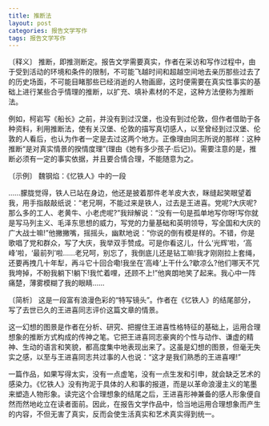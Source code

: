 ```yaml
---
title: 推断法
layout: post
categories: 报告文学写作
tags: 报告文学写作
---
```


〔释义〕 推断，即推测断定。报告文学需要真实，作者在采访和写作过程中，由于受到活动的环境和条件的限制，不可能飞越时间和超越空间地去亲历那些过去了的历史场面，不可能目睹那些已经消逝的人物画廊，这时便需要在真实性事实的基础上进行某些合乎情理的推断，以扩充、填补素材的不足，这种方法便称为推断法。

例如，柯岩写《船长》之前，并没有到过汉堡，也没有到过伦敦，但作者借助于各种资料，利用推断法，使有关汉堡、伦敦的描写真切感人，以至曾经到过汉堡、伦敦的人看后，也认为作者一定是去过这两个地方。正像理由同志所说的那样：这种推断“是对真实情景的揆情度理”(理由《她有多少孩子·后记》)。需要注意的是，推断必须有一定的事实依据，并且要合情合理，不能随意为之。

〔示例〕 魏钢焰：《忆铁人》中的一段

……朦胧觉得，铁人已站在身边，他还是披着那件老羊皮大衣，眯缝起笑眼望着我，用手指敲敲纸说：“老兄啊，不能过来是铁人，过去是王进喜。党呢?大庆呢?那么多的工人、老黄牛、小老虎呢?”我辩解说：“没有一句是孤单地写你呀!写你就是写马列主义、毛泽东思想的威力，写党的力量基础和英明领导，写全国和大庆的广大战士嘛!”他撇撇嘴，摇摇头，幽默地说：“你说的倒有模是样的。不错，你是歌唱了党和群众，写了大庆，我举双手赞成。可是你看这儿，什么‘光辉’啦，‘高峰’啦，‘最前列’啦……老兄呵，别忘了，我倒底儿还是钻工嘛!我才刚刚拉上套绳，还要再拽几十年犁，再斗它十回合嘞!我坐在‘高峰’上干什么?歇凉么?他们哪天不咒我垮掉，不盼我躺下!躺下!我忙着哩，还顾不上!”他爽朗地笑了起来。我心中一阵痛楚，薄雾模糊了我的眼睛……

〔简析〕 这是一段富有浪漫色彩的“特写镜头”。作者在《忆铁人》的结尾部分，写了去世已久的王进喜同志评价这篇文章的情景。

这一幻想的图景是作者在分析、研究、把握住王进喜性格特征的基础上，运用合理想象的推断方式构成的传神之笔。它把王进喜同志豪爽的个性与动作、谦虚的精神、生动的语言和笑貌，都高度集中地表现出来了。这虽是幻想的图景，但毫无失实之感，以至与王进喜同志共过事的人也说：“这才是我们熟悉的王进喜哩!”

一篇作品，如果写得太实，没有一点虚笔，没有一点生发和引申，就会缺乏艺术的感染力。《忆铁人》没有拘泥于具体的人和事的报道，而是以革命浪漫主义的笔墨来塑造人物形象。读完这个合理想象的结尾之后，王进喜形神兼备的感人形象便自然而然地屹立在读者面前。因此，在报告文学作品中，恰当地运用合理想象而产生的内容，不但无害了真实，反而会使生活真实和艺术真实得到统一。 